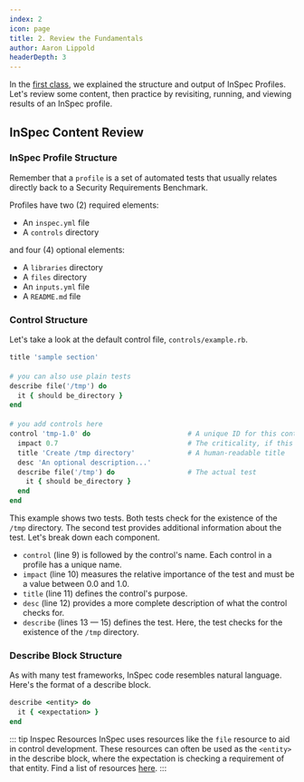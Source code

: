 ```yaml
---
index: 2
icon: page
title: 2. Review the Fundamentals
author: Aaron Lippold
headerDepth: 3
---
```


In the [first class](https://mitre-inspec-developer.netlify.app/course/02.html), we explained the structure and output of InSpec Profiles. Let's review some content, then practice by revisiting, running, and viewing results of an InSpec profile.

## InSpec Content Review
### InSpec Profile Structure
Remember that a `profile` is a set of automated tests that usually relates directly back to a Security Requirements Benchmark.

Profiles have two (2) required elements:
- An `inspec.yml` file 
- A `controls` directory

and four (4) optional elements: 
- A `libraries` directory 
- A `files` directory
- An `inputs.yml` file 
- A `README.md` file

### Control Structure

Let's take a look at the default control file, `controls/example.rb`.

```ruby
title 'sample section'

# you can also use plain tests
describe file('/tmp') do
  it { should be_directory }
end

# you add controls here
control 'tmp-1.0' do                        # A unique ID for this control
  impact 0.7                                # The criticality, if this control fails.
  title 'Create /tmp directory'             # A human-readable title
  desc 'An optional description...'
  describe file('/tmp') do                  # The actual test
    it { should be_directory }
  end
end
```

This example shows two tests. Both tests check for the existence of the `/tmp` directory. The second test provides additional information about the test. Let's break down each component.

- `control` (line 9) is followed by the control's name. Each control in a profile has a unique name.
- `impact` (line 10) measures the relative importance of the test and must be a value between 0.0 and 1.0.
- `title` (line 11) defines the control's purpose.
- `desc` (line 12) provides a more complete description of what the control checks for.
- `describe` (lines 13 — 15) defines the test. Here, the test checks for the existence of the `/tmp` directory.

### Describe Block Structure

As with many test frameworks, InSpec code resembles natural language. Here's the format of a describe block.

```ruby
describe <entity> do
  it { <expectation> }
end
```

::: tip Inspec Resources
InSpec uses resources like the `file` resource to aid in control development. These resources can often be used as the `<entity>` in the describe block, where the expectation is checking a requirement of that entity. Find a list of resources [here](https://docs.chef.io/inspec/resources/).
:::

<!-- ### 2.1. InSpec Profile Structure
```bash
$ tree nginx
      nginx
      └── profile
          ├── README.md
          ├── attributes.rb
          ├── controls
          │   ├── header_size.rb
          │   └──  ssl_certification.rb
          ├── inspec.yml
          └── libraries
              └── nginx_helper.rb
```
---
### 2.2. InSpec Controls Structure
```ruby
control "V-13727" do
  title "The worker_processes StartServers directive must be set properly."

  desc "These requirements are set to mitigate the effects of several types of
  denial of service attacks. Although there is some latitude concerning the
  settings themselves, the requirements attempt to provide reasonable limits
  for the protection of the web server. If necessary, these limits can be
  adjusted to accommodate the operational requirement of a given system."

  impact 0.5
  tag "severity": "medium"
  tag "gtitle": "WA000-WWA026"
  tag "gid": "V-13727"
  tag "rid": "SV-36645r2_rule"
  tag "stig_id": "WA000-WWA026 A22"
  tag "nist": ["CM-6", "Rev_4"]

  tag "check": "To view the worker_processes directive value enter the
  following command:
  grep ""worker_processes"" on the nginx.conf file and any separate included
  configuration files
  If the value of ""worker_processes"" is not set to auto or explicitly set,
  this is a finding:
  worker_processes   auto;
  worker_processes defines the number of worker processes. The optimal value
  depends on many factors including (but not limited to) the number of CPU
  cores, the number of hard disk drives that store data, and load pattern. When
  one is in doubt, setting it to the number of available CPU cores would be a
  good start (the value “auto” will try to autodetect it)."

  tag "fix": "Edit the configuration file and set the value of
  ""worker_processes"" to the value of auto or a value of 1 or higher:
  worker_processes auto;"

  describe nginx_conf(NGINX_CONF_FILE).params['worker_processes'] do
    it { should cmp [['auto']] }
  end
end
```

### 2.3. InSpec Results
#### 2.3.1. Failure
![Alt text](../assets/img/InSpec_Failure.png)

#### 2.3.2. Pass
![Alt text](../assets/img/InSpec_Pass.png)

#### 2.3.3. Multiple Controls
![Alt text](../assets/img/InSpec_Multiple_Controls.png)

### 2.4. Tooling and Reporting
![Alt text](../assets/img/Heimdall_Results.png)

### 2.5. InSpec Resources
```ruby
class GordonConfig < Inspec.resource(1)
  name 'gordon_config'

  # Restrict to only run on the below platforms (if none were given, all OS's supported)
  supports platform_family: 'fedora'
  supports platform: 'centos', release: '6.9'
  # Supports `*` for wildcard matcher in the release
  supports platform: 'centos', release: '7.*'

  desc '
    Resource description ...
  '

  example '
    describe gordon_config do
      its("signal") { should eq "on" }
    end
  '

  # Load the configuration file on initialization
  def initialize(path = nil)
    @path = path || '/etc/gordon.conf'
    @params = SimpleConfig.new( read_content )
  end

  # Expose all parameters of the configuration file.
  def method_missing(name)
    @params[name]
  end

  private

  def read_content
    f = inspec.file(@path)
    # Test if the path exist and that it's a file
    if f.file?
      # Retrieve the file's contents
      f.content
    else
      # If the file doesn't exist, skip all tests that use gordon_config
      raise Inspec::Exceptions::ResourceSkipped, "Can't read config at #{@path}"
    end
  end
end
``` -->